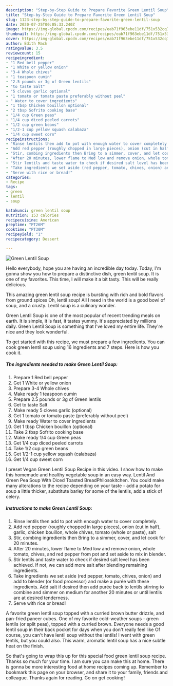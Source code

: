 ```yaml
---
description: "Step-by-Step Guide to Prepare Favorite Green Lentil Soup"
title: "Step-by-Step Guide to Prepare Favorite Green Lentil Soup"
slug: 1123-step-by-step-guide-to-prepare-favorite-green-lentil-soup
date: 2020-07-25T00:05:33.240Z
image: https://img-global.cpcdn.com/recipes/eab71f963ebe11df/751x532cq70/green-lentil-soup-recipe-main-photo.jpg
thumbnail: https://img-global.cpcdn.com/recipes/eab71f963ebe11df/751x532cq70/green-lentil-soup-recipe-main-photo.jpg
cover: https://img-global.cpcdn.com/recipes/eab71f963ebe11df/751x532cq70/green-lentil-soup-recipe-main-photo.jpg
author: Edith Mack
ratingvalue: 3.5
reviewcount: 15
recipeingredient:
- "1 Red bell pepper"
- "1 White or yellow onion"
- "3-4 Whole chives"
- "1 teaspoon cumin"
- "2.5 pounds or 3g of Green lentils"
- "to taste Salt"
- "5 cloves garlic optional"
- "1 tomato or tomato paste preferably without peel"
- " Water to cover ingredients"
- "1 tbsp Chicken bouillon optional"
- "2 tbsp Sofrito cooking base"
- "1/4 cup Green peas"
- "1/4 cup diced peeled carrots"
- "1/2 cup green beans"
- "1/2-1 cup yellow squash calabaza"
- "1/4 cup sweet corn"
recipeinstructions:
- "Rinse lentils then add to pot with enough water to cover completely."
- "Add red pepper (roughly chopped in large pieces), onion (cut in half), garlic, chicken bouillon, whole chives, tomato (whole or paste), salt"
- "Stir, combing ingredients then Bring to a simmer, cover, and let cook for 20 minutes."
- "After 20 minutes, lower flame to Med low and remove onion, whole tomato, chives, and red pepper from pot and set aside to mix in blender."
- "Stir lentils and taste water to check if desired salt level has been achieved. If not, we can add more salt after blending remaining ingredients."
- "Take ingredients we set aside (red pepper, tomato, chives, onion) and add to blender (or food processor) and make a purée with these ingredients. Add salt if desired then add purée back to lentils stirring to combine and simmer on medium for another 20 minutes or until lentils are at desired tenderness."
- "Serve with rice or bread!"
categories:
- Recipe
tags:
- green
- lentil
- soup

katakunci: green lentil soup 
nutrition: 153 calories
recipecuisine: American
preptime: "PT26M"
cooktime: "PT30M"
recipeyield: "1"
recipecategory: Dessert

---
```



![Green Lentil Soup](https://img-global.cpcdn.com/recipes/eab71f963ebe11df/751x532cq70/green-lentil-soup-recipe-main-photo.jpg)

Hello everybody, hope you are having an incredible day today. Today, I'm gonna show you how to prepare a distinctive dish, green lentil soup. It is one of my favorites. This time, I will make it a bit tasty. This will be really delicious.

This amazing green lentil soup recipe is bursting with rich and bold flavors from ground spices Oh, lentil soup! All I need in the world is a good bowl of soup, and a crusty. Lentil soup is a culinary wonder.

Green Lentil Soup is one of the most popular of recent trending meals on earth. It is simple, it is fast, it tastes yummy. It's appreciated by millions daily. Green Lentil Soup is something that I've loved my entire life. They're nice and they look wonderful.


To get started with this recipe, we must prepare a few ingredients. You can cook green lentil soup using 16 ingredients and 7 steps. Here is how you cook it.

<!--inarticleads1-->

##### The ingredients needed to make Green Lentil Soup:

1. Prepare 1 Red bell pepper
1. Get 1 White or yellow onion
1. Prepare 3-4 Whole chives
1. Make ready 1 teaspoon cumin
1. Prepare 2.5 pounds or 3g of Green lentils
1. Get to taste Salt
1. Make ready 5 cloves garlic (optional)
1. Get 1 tomato or tomato paste (preferably without peel)
1. Make ready  Water to cover ingredients
1. Get 1 tbsp Chicken bouillon (optional)
1. Take 2 tbsp Sofrito cooking base
1. Make ready 1/4 cup Green peas
1. Get 1/4 cup diced peeled carrots
1. Take 1/2 cup green beans
1. Get 1/2-1 cup yellow squash (calabaza)
1. Get 1/4 cup sweet corn


I preset Vegan Green Lentil Soup Recipe in this video. I show how to make this homemade and healthy vegetable soup in an easy way. Lentil And Green Pea Soup With Diced Toasted BreadPhilosokitchen. You could make many alterations to the recipe depending on your taste - add a potato for soup a little thicker, substitute barley for some of the lentils, add a stick of celery. 

<!--inarticleads2-->

##### Instructions to make Green Lentil Soup:

1. Rinse lentils then add to pot with enough water to cover completely.
1. Add red pepper (roughly chopped in large pieces), onion (cut in half), garlic, chicken bouillon, whole chives, tomato (whole or paste), salt
1. Stir, combing ingredients then Bring to a simmer, cover, and let cook for 20 minutes.
1. After 20 minutes, lower flame to Med low and remove onion, whole tomato, chives, and red pepper from pot and set aside to mix in blender.
1. Stir lentils and taste water to check if desired salt level has been achieved. If not, we can add more salt after blending remaining ingredients.
1. Take ingredients we set aside (red pepper, tomato, chives, onion) and add to blender (or food processor) and make a purée with these ingredients. Add salt if desired then add purée back to lentils stirring to combine and simmer on medium for another 20 minutes or until lentils are at desired tenderness.
1. Serve with rice or bread!


A favorite green lentil soup topped with a curried brown butter drizzle, and pan-fried paneer cubes. One of my favorite cold-weather soups - green lentils (or split peas), topped with a curried brown. Everyone needs a good lentil soup in their back pocket for days when you don&#39;t really feel like Of course, you can&#39;t have lentil soup without the lentils! I went with green lentils, but you could also. This warm, aromatic lentil soup has a nice subtle heat on the finish. 

So that's going to wrap this up for this special food green lentil soup recipe. Thanks so much for your time. I am sure you can make this at home. There is gonna be more interesting food at home recipes coming up. Remember to bookmark this page on your browser, and share it to your family, friends and colleague. Thanks again for reading. Go on get cooking!
